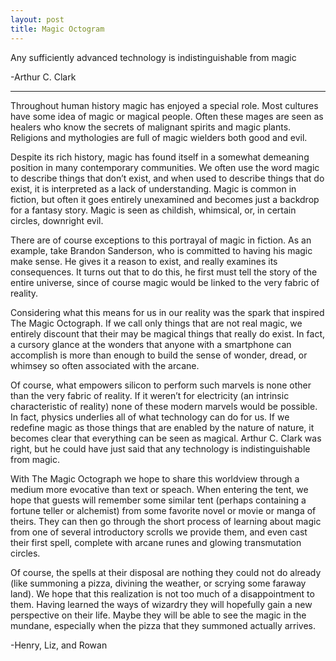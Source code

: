 ```yaml
---
layout: post
title: Magic Octogram
---
```


Any sufficiently advanced technology is indistinguishable from magic

-Arthur C. Clark

---

Throughout human history magic has enjoyed a special role. Most cultures have some idea of magic or magical people. Often these mages are seen as healers who know the secrets of malignant spirits and magic plants. Religions and mythologies are full of magic wielders both good and evil. 

Despite its rich history, magic has found itself in a somewhat demeaning position in many contemporary communities. We often use the word magic to describe things that don’t exist, and when used to describe things that do exist, it is interpreted as a lack of understanding. Magic is common in fiction, but often it goes entirely unexamined and becomes just a backdrop for a fantasy story. Magic is seen as childish, whimsical, or, in certain circles, downright evil.

There are of course exceptions to this portrayal of magic in fiction. As an example, take Brandon Sanderson, who is committed to having his magic make sense. He gives it a reason to exist, and really examines its consequences. It turns out that to do this, he first must tell the story of the entire universe, since of course magic would be linked to the very fabric of reality.

Considering what this means for us in our reality was the spark that inspired The Magic Octograph. If we call only things that are not real magic, we entirely discount that their may be magical things that really do exist. In fact, a cursory glance at the wonders that anyone with a smartphone can accomplish is more than enough to build the sense of wonder, dread, or whimsey so often associated with the arcane.

Of course, what empowers silicon to perform such marvels is none other than the very fabric of reality. If it weren’t for electricity (an intrinsic characteristic of reality) none of these modern marvels would be possible. In fact, physics underlies all of what technology can do for us. If we redefine magic as those things that are enabled by the nature of nature, it becomes clear that everything can be seen as magical. Arthur C. Clark was right, but he could have just said that any technology is indistinguishable from magic.

With The Magic Octograph we hope to share this worldview through a medium more evocative than text or speach. When entering the tent, we hope that guests will remember some similar tent (perhaps containing a fortune teller or alchemist) from some favorite novel or movie or manga of theirs. They can then go through the short process of learning about magic from one of several introductory scrolls we provide them, and even cast their first spell, complete with arcane runes and glowing transmutation circles.


Of course, the spells at their disposal are nothing they could not do already (like summoning a pizza, divining the weather, or scrying some faraway land). We hope that this realization is not too much of a disappointment to them. Having learned the ways of wizardry they will hopefully gain a new perspective on their life. Maybe they will be able to see the magic in the mundane, especially when the pizza that they summoned actually arrives.

-Henry, Liz, and Rowan
